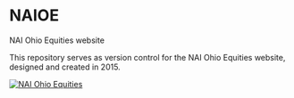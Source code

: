 # NAIOE
NAI Ohio Equities website

This repository serves as version control for the NAI Ohio Equities website, designed and created in 2015.

[![NAI Ohio Equities](https://repository-images.githubusercontent.com/116402615/320d5de7-fb95-496b-8eaf-e2e10533ae9f)](https://www.ohioequities.com)
